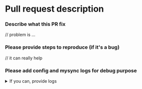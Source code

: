 # Pull request description

### Describe what this PR fix
// problem is ...

### Please provide steps to reproduce (if it's a bug)
// it can really help

### Please add config and mysync logs for debug purpose

<details><summary>If you can, provide logs</summary>
<p>
```bash
any logs here
```
</p>
</details>